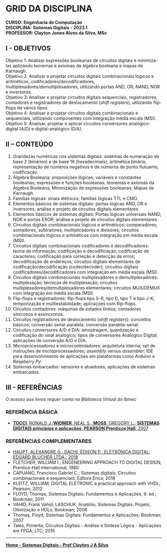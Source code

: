 # GRID DA DISCIPLINA 

**CURSO: Engenharia de Computação**  
**DISCIPLINA: Sistemas Digitais - 2023.1**  
**PROFESSOR: Clayton Jones Alves da Silva, MSc**

## I - OBJETIVOS 

Objetivo 1: Analisar expressões booleanas de circuitos digitais e minimizá-las aplicando teoremas e axiomas da álgebra booleana e mapas de Karnaugh.   
Objetivo 2: Analisar e projetar circuitos digitais combinacionais lógicos e aritméticos, codificadores/decodificadores, multiplexadores/demultiplexadores, utilizando portas AND, OR, NAND, NOR e inversores.  
Objetivo 3: Analisar e projetar circuitos digitais sequenciais, registradores, contadores  e registradores de deslocamento (*shift registers*), utilizando flip-flops de vários tipos.   
Objetivo 4: Analisar e projetar circuitos digitais combinacionais e sequenciais, utilizando componentes com integração média escala (MSI).  
Objetivo 5: Analisar, projetar e aplicar circuitos conversores analógico-digital (A/D) e digital-analógico (D/A).  

## II – CONTEÚDO
1. Grandezas numéricas nos sistemas digitais: sistemas de numeração de base 2 (binários) e de base 16 (hexadecimais); aritmética binária; representação de números negativos e de números de ponto flutuante; codificação.
2. Álgebra Booleana: proposições lógicas; variáveis e constantes booleanas; expressões e funções booleanas; teoremas e axiomas da Álgebra Booleana; Minimização de expressões booleanas; Mapas de Karnaugh.
3. Famílias lógicas: sinais elétricos; famílias lógicas TTL e CMO.
4. Elementos básicos de sistemas digitais: portas lógicas AND, OR e inversores; análise e projeto de circuitos digitais elementares.
5. Elementos básicos de sistemas digitais: Portas lógicas universais NAND, NOR e portas EXOR; análise e projeto de circuitos digitais elementares.
6. Circuitos digitais combinacionais lógicos e aritméticos: comparadores; somadores, subtratores, multiplicadores e divisores; circuitos combinacionais lógicos e aritméticos com integração em média escala (MSI).
7. Circuitos digitais combinacionais codificadores e decodificadores: teoria da informação; codificação e decodificação; codificação de caracteres; codificação para correção e detecção de erros; decodificação de endereços; circuitos digitais elementares de codificação/decodificação (coder/decoder); circuitos digitais codificadores/decodificadores com integração em média escala (MSI).
8. Circuitos digitais combinacionais multiplexadores e demultiplexadores: multiplexação; técnicas de multiplexação; circuitos multiplexadores/demultiplexadores elementares; circuitos MUX/DEMUX com integração em média escala (MSI).
9. Flip-flops e registradores: flip-flops tipo S-R, tipo D, tipo T e tipo J-K; temporização e multiestabilidade; aplicações com flip-flops. 
10. Circuitos contadores: máquinas de estados finitos; contadores síncronos e assíncronos.
11. Circuitos registradores de deslocamento (*shift registers*): conceitos básicos; conversão serial-paralela; conversão paralela-serial.
12. Circuitos conversores A/D e D/A: amostragem, quantização e codificação do sinal analógico; tipos de conversores Analógico Digital; aplicações de conversão A/D e D/A. 
13. Microprocessadores e microcontroladores: arquitetura interna; set de instruções de microprocessadores; *assembly* versus *assembler*; IDE para desenvolvimento de aplicações em plataformas como *Arduíno* e *Raspberry Py*.
14. Sistemas embarcados: sensores e atuadores; aplicações de sistemas embarcados. 

## III - REFERÊNCIAS 

*O acesso aos livros requer conta na Biblioteca Virtual do Ibmec*  

### REFERÊNCIA BÁSICA

- [**TOCCI**, RONALD J.;**WIDMER**, NEAL S.; **MOSS**, GREGORY L.; **SISTEMAS DIGITAIS princípios e aplicações**;	**PEARSON Prenticce Hall**;	2007](https://plataforma.bvirtual.com.br/Leitor/Publicacao/168497/pdf/0)

### REFERÊNCIAS COMPLEMENTARES
- [HAUPT, ALEXANDRE G.; DACHI, ÉDISON P.; ELETRÔNICA DIGITAL; EDGARD BLUCHER LTDA.; 2018](https://plataforma.bvirtual.com.br/Leitor/Publicacao/158767/pdf/0)
- FLETCHER, WILLIAM I.;	ENGENEERING APPROACH TO DIGITAL DESIGN; Prentice-Hall International;	1980  
- CAPUANO, Francisco Gabriel C.;	Sistemas digitais: Circuitos combinacionais e sequenciais; Editora Érica;	2018  
- KLEITZ, WILLIAM;	DIGITAL ELETRONIC a practical approach with VHDL; Pearson;	2012  
- FLOYD, Thomas;	Sistemas Digitais: Fundamentos e Aplicações, 9. ed.; Bookman;	2011  
- VAHID, Frank Vahid; LASCHUK, Anatólio;	Sistemas Digitais: Projeto, Otimização e HDLs; Bookman; 2008  
- Thomas, Floyd;	Sistemas Digitais: Fundamentos e Aplicações;	Bookman;	2007  
- Tales, Pimenta;	Circuitos Digitais - Análise e Síntese Lógica - Aplicações em FPGA; LTC;	2016

___
**[Home - Sistemas Digitais - Prof Clayton J A Silva](https://claytonjasilva.github.io/sisdig.html)**
